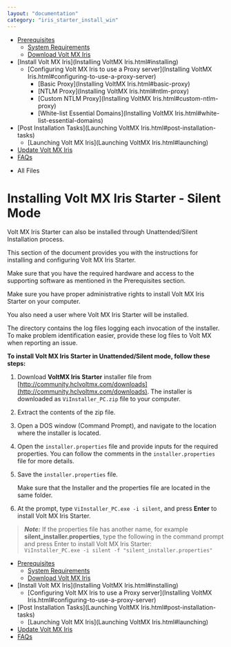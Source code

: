 ```yaml
---
layout: "documentation"
category: "iris_starter_install_win"
---
```

                                   

[](Prerequisites.html)

*   [Prerequisites](Prerequisites.html#prerequisites)
    *   [System Requirements](Prerequisites.html#system-requirements)
    *   [Download Volt MX Iris](Prerequisites.html#download)
*   [Install Volt MX Iris](Installing VoltMX Iris.html#installing)
    *   [Configuring Volt MX Iris to use a Proxy server](Installing VoltMX Iris.html#configuring-to-use-a-proxy-server)
        *   [Basic Proxy](Installing VoltMX Iris.html#basic-proxy)
        *   [NTLM Proxy](Installing VoltMX Iris.html#ntlm-proxy)
        *   [Custom NTLM Proxy](Installing VoltMX Iris.html#custom-ntlm-proxy)
        *   [White-list Essential Domains](Installing VoltMX Iris.html#white-list-essential-domains)
*   [Post Installation Tasks](Launching VoltMX Iris.html#post-installation-tasks)
    *   [Launching Volt MX Iris](Launching VoltMX Iris.html#launching)
*   [Update Volt MX Iris](Upgrade.html)
*   [FAQs](StudioInstallation_FAQs.html#appendix-frequently-asked-questions-faqs)

[](#)

*   All Files

Installing Volt MX Iris Starter - Silent Mode
================================================

Volt MX  Iris Starter can also be installed through Unattended/Silent Installation process.

This section of the document provides you with the instructions for installing and configuring Volt MX Iris Starter.

Make sure that you have the required hardware and access to the supporting software as mentioned in the Prerequisites section.

Make sure you have proper administrative rights to install Volt MX Iris Starter on your computer.

You also need a user where Volt MX Iris Starter will be installed.

The **<Install Location>** directory contains the log files logging each invocation of the installer. To make problem identification easier, provide these log files to Volt MX when reporting an issue.

**To install Volt MX Iris Starter in Unattended/Silent mode, follow these steps:**

1.  Download **VoltMX Iris Starter** installer file from [http://community.hclvoltmx.com/downloads](http://community.hclvoltmx.com/downloads). The installer is downloaded as `ViInstaller_PC.zip` file to your computer.
2.  Extract the contents of the zip file.
3.  Open a DOS window (Command Prompt), and navigate to the location where the installer is located.
4.  Open the `installer.properties` file and provide inputs for the required properties. You can follow the comments in the `installer.properties` file for more details.
5.  Save the `installer.properties` file.
    
    Make sure that the Installer and the properties file are located in the same folder.
    
6.  At the prompt, type `ViInstaller_PC.exe -i silent`, and press **Enter** to install Volt MX Iris Starter.

> **_Note:_** If the properties file has another name, for example **silent\_installer.properties**, type the following in the command prompt and press Enter to install Volt MX Iris Starter:  
`ViInstaller_PC.exe -i silent -f "silent_installer.properties"`

*   [Prerequisites](Prerequisites.html#prerequisites)
    *   [System Requirements](Prerequisites.html#system-requirements)
    *   [Download Volt MX Iris](Prerequisites.html#download)
*   [Install Volt MX Iris](Installing VoltMX Iris.html#installing)
    *   [Configuring Volt MX Iris to use a Proxy server](Installing VoltMX Iris.html#configuring-to-use-a-proxy-server)
*   [Post Installation Tasks](Launching VoltMX Iris.html#post-installation-tasks)
    *   [Launching Volt MX Iris](Launching VoltMX Iris.html#launching)
*   [Update Volt MX Iris](Upgrade.html)
*   [FAQs](StudioInstallation_FAQs.html#appendix-frequently-asked-questions-faqs)
